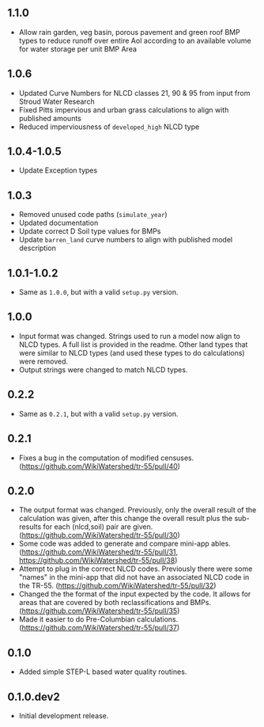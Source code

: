 ## 1.1.0

- Allow rain garden, veg basin, porous pavement and green roof BMP types to reduce runoff
  over entire AoI according to an available volume for water storage per unit BMP Area

## 1.0.6

- Updated Curve Numbers for NLCD classes 21, 90 & 95 from input from Stroud Water Research
- Fixed Pitts impervious and urban grass calculations to align with published amounts
- Reduced imperviousness of `developed_high` NLCD type

## 1.0.4-1.0.5

- Update Exception types

## 1.0.3

- Removed unused code paths (`simulate_year`)
- Updated documentation
- Update correct D Soil type values for BMPs
- Update `barren_land` curve numbers to align with published model description

## 1.0.1-1.0.2

- Same as `1.0.0`, but with a valid `setup.py` version.

## 1.0.0

- Input format was changed. Strings used to run a model now align to NLCD types. A full list is provided in the readme. Other land types that were similar to NLCD types (and used these types to do calculations) were removed.
- Output strings were changed to match NLCD types.

## 0.2.2

- Same as `0.2.1`, but with a valid `setup.py` version.

## 0.2.1

- Fixes a bug in the computation of modified censuses. (https://github.com/WikiWatershed/tr-55/pull/40)

## 0.2.0

- The output format was changed. Previously, only the overall result of the calculation was given, after this change the overall result plus the sub-results for each (nlcd,soil) pair are given. (https://github.com/WikiWatershed/tr-55/pull/30)
- Some code was added to generate and compare mini-app ables. (https://github.com/WikiWatershed/tr-55/pull/31, https://github.com/WikiWatershed/tr-55/pull/38)
- Attempt to plug in the correct NLCD codes. Previously there were some "names" in the mini-app that did not have an associated NLCD code in the TR-55. (https://github.com/WikiWatershed/tr-55/pull/32)
- Changed the the format of the input expected by the code. It allows for areas that are covered by both reclassifications and BMPs. (https://github.com/WikiWatershed/tr-55/pull/35)
- Made it easier to do Pre-Columbian calculations. (https://github.com/WikiWatershed/tr-55/pull/37)

## 0.1.0

- Added simple STEP-L based water quality routines.

## 0.1.0.dev2

- Initial development release.
